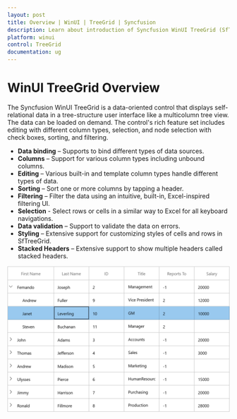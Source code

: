 ```yaml
---
layout: post
title: Overview | WinUI | TreeGrid | Syncfusion 
description: Learn about introduction of Syncfusion WinUI TreeGrid (SfTreeGrid) control, its feature and more details.
platform: winui
control: TreeGrid
documentation: ug
---
```


# WinUI TreeGrid Overview

The Syncfusion WinUI TreeGrid is a data-oriented control that displays self-relational data in a tree-structure user interface like a multicolumn tree view. The data can be loaded on demand. The control's rich feature set includes editing with different column types, selection, and node selection with check boxes, sorting, and filtering. 

* **Data binding** – Supports to bind different types of data sources.
* **Columns** – Support for various column types including unbound columns.
* **Editing** – Various built-in and template column types handle different types of data.
* **Sorting** – Sort one or more columns by tapping a header.
* **Filtering** – Filter the data using an intuitive, built-in, Excel-inspired filtering UI.
* **Selection** - Select rows or cells in a similar way to Excel for all keyboard navigations.
* **Data validation** – Support to validate the data on errors.
* **Styling** – Extensive support for customizing styles of cells and rows in SfTreeGrid.
* **Stacked Headers** – Extensive support to show multiple headers called stacked headers.

![Overview of WinUI SfTreeGrid](Overview-images/Overview-image1.png)




